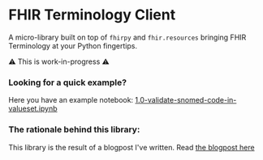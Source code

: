 # FHIR Terminology Client
A micro-library built on top of `fhirpy` and `fhir.resources` bringing FHIR Terminology at your Python fingertips.

⚠️ This is work-in-progress ⚠️

### Looking for a quick example?
Here you have an example notebook: [1.0-validate-snomed-code-in-valueset.ipynb](./examples/1.0-validate-snomed-code-in-valueset.ipynb)

### The rationale behind this library:
This library is the result of a blogpost I've written. Read [the blogpost here](https://axelv.github.io/drafts/fhir-tx-python)
